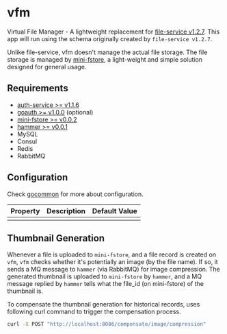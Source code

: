 # vfm

Virtual File Manager - A lightweight replacement for [file-service v1.2.7](https://github.com/CurtisNewbie/file-server/tree/v1.2.7). This app will run using the schema originally created by `file-service v1.2.7`.

Unlike file-service, vfm doesn't manage the actual file storage. The file storage is managed by [mini-fstore](https://github.com/CurtisNewbie/mini-fstore), a light-weight and simple solution designed for general usage.

## Requirements

- [auth-service >= v1.1.6](https://github.com/CurtisNewbie/auth-service)
- [goauth >= v1.0.0](https://github.com/CurtisNewbie/goauth) (optional)
- [mini-fstore >= v0.0.2](https://github.com/CurtisNewbie/mini-fstore)
- [hammer >= v0.0.1](https://github.com/CurtisNewbie/hammer)
- MySQL
- Consul
- Redis
- RabbitMQ

## Configuration

Check [gocommon](https://github.com/curtisnewbie/gocommon) for more about configuration.

| Property | Description | Default Value |
|----------|-------------|---------------|
|          |             |               |

## Thumbnail Generation

Whenever a file is uploaded to `mini-fstore`, and a file record is created on `vfm`, `vfm` checks whether it's potentially an image (by the file name). If so, it sends a MQ message to `hammer` (via RabbitMQ) for image compression. The generated thumbnail is uploaded to `mini-fstore` by `hammer`, and a MQ message replied by `hammer` tells what the file_id (on mini-fstore) of the thumbnail is.

To compensate the thumbnail generation for historical records, uses following curl command to trigger the compensation process.

```sh
curl -X POST "http://localhost:8086/compensate/image/compression"
```
